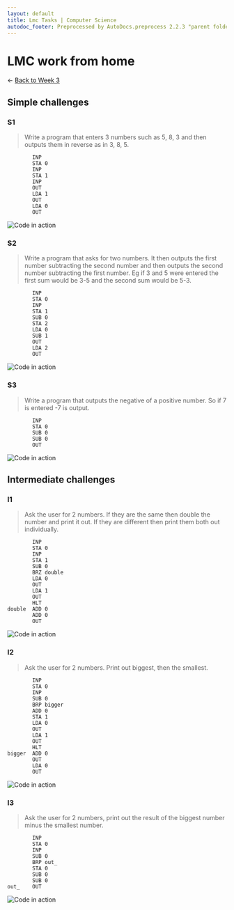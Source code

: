 ```yaml
---
layout: default
title: Lmc Tasks | Computer Science
autodoc_footer: Preprocessed by AutoDocs.preprocess 2.2.3 "parent folders in indexes *should* now display properly" ⓒ Starwort, 2020
---
```


# LMC work from home

← [Back to Week 3](./index.html)

## Simple challenges

### S1

> Write a program that enters 3 numbers such as 5, 8, 3 and then outputs them in reverse as in 3, 8, 5.

```lmc
        INP
        STA 0
        INP
        STA 1
        INP
        OUT
        LDA 1
        OUT
        LDA 0
        OUT
```

![Code in action](./simple_challenge_1.gif)

### S2

> Write a program that asks for two numbers. It then outputs the first number subtracting the second number and then outputs the second number subtracting the first number. Eg if 3 and 5 were entered the first sum would be 3-5 and the second sum would be 5-3.

```lmc
        INP
        STA 0
        INP
        STA 1
        SUB 0
        STA 2
        LDA 0
        SUB 1
        OUT
        LDA 2
        OUT
```

![Code in action](./simple_challenge_2.gif)

### S3

> Write a program that outputs the negative of a positive number. So if 7 is entered -7 is output.

```lmc
        INP
        STA 0
        SUB 0
        SUB 0
        OUT
```

![Code in action](./simple_challenge_3.gif)

## Intermediate challenges

### I1

> Ask the user for 2 numbers. If they are the same then double the number and print it out. If they are different then print them both out individually.

```lmc
        INP
        STA 0
        INP
        STA 1
        SUB 0
        BRZ double
        LDA 0
        OUT
        LDA 1
        OUT
        HLT
double  ADD 0
        ADD 0
        OUT
```

![Code in action](./intermediate_challenge_1.gif)

### I2

> Ask the user for 2 numbers. Print out biggest, then the smallest.

```lmc
        INP
        STA 0
        INP
        SUB 0
        BRP bigger
        ADD 0
        STA 1
        LDA 0
        OUT
        LDA 1
        OUT
        HLT
bigger  ADD 0
        OUT
        LDA 0
        OUT
```

![Code in action](./intermediate_challenge_2.gif)

### I3

> Ask the user for 2 numbers, print out the result of the biggest number minus the smallest number.

```lmc
        INP
        STA 0
        INP
        SUB 0
        BRP out_
        STA 0
        SUB 0
        SUB 0
out_    OUT
```

![Code in action](./intermediate_challenge_3.gif)